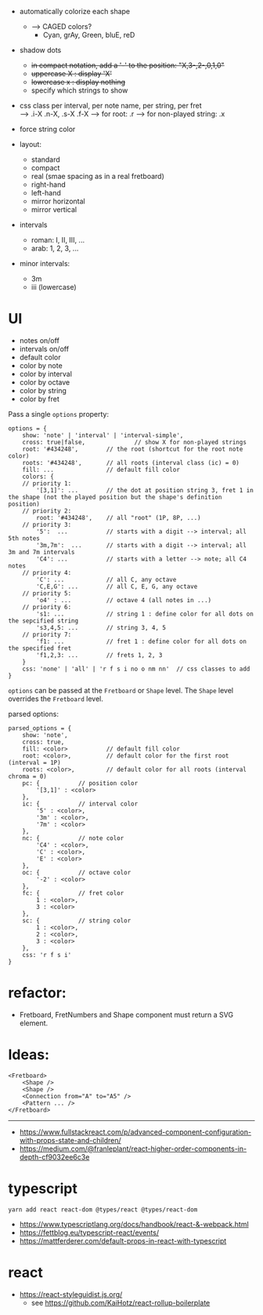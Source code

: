 
- automatically colorize each shape
    - --> CAGED colors? 
        - Cyan, grAy, Green, bluE, reD 
- shadow dots
    - ~~in compact notation, add a '-' to the position: "X,3-,2-,0,1,0"~~
    - ~~uppercase X : display 'X'~~
    - ~~lowercase x : display nothing~~
    - specify which strings to show    
- css class per interval, per note name, per string, per fret    
    --> .i-X .n-X, .s-X .f-X
    --> for root: .r
    --> for non-played string: .x
    
- force string color    
    
- layout:
    - standard
    - compact
    - real (smae spacing as in a real fretboard)
    - right-hand
    - left-hand
    - mirror horizontal
    - mirror vertical

- intervals
    - roman: I, II, III, ...
    - arab: 1, 2, 3, ...
- minor intervals:
    - 3m
    - iii (lowercase)        
    
# UI

- notes on/off
- intervals on/off
- default color
- color by note
- color by interval
- color by octave
- color by string
- color by fret

Pass a single `options` property:

    options = {
        show: 'note' | 'interval' | 'interval-simple',
        cross: true|false,              // show X for non-played strings
        root: '#434248',        // the root (shortcut for the root note color)
        roots: '#434248',       // all roots (interval class (ic) = 0)
        fill: ...               // default fill color
        colors: {
        // priority 1:
            '[3,1]': ...        // the dot at position string 3, fret 1 in the shape (not the played position but the shape's definition position)
        // priority 2:
            root: '#434248',    // all "root" (1P, 8P, ...)
        // priority 3:         
            '5':  ...           // starts with a digit --> interval; all 5th notes
            '3m,7m':  ...       // starts with a digit --> interval; all 3m and 7m intervals
            'C4': ...           // starts with a letter --> note; all C4 notes
        // priority 4:            
            'C': ...            // all C, any octave                    
            'C,E,G': ...        // all C, E, G, any octave
        // priority 5:            
            'o4' : ...          // octave 4 (all notes in ...)
        // priority 6:                                
            's1: ...            // string 1 : define color for all dots on the sepcified string
            's3,4,5: ...        // string 3, 4, 5
        // priority 7:            
            'f1: ...            // fret 1 : define color for all dots on the specified fret
            'f1,2,3: ...        // frets 1, 2, 3
        }
        css: 'none' | 'all' | 'r f s i no o nm nn'  // css classes to add
    }
    
`options` can be passed at the `Fretboard` or `Shape` level. The `Shape` level overrides the `Fretboard` level.    
        
parsed options:

    parsed_options = {
        show: 'note',
        cross: true,
        fill: <color>           // default fill color
        root: <color>,          // default color for the first root (interval = 1P)
        roots: <color>,         // default color for all roots (interval chroma = 0)
        pc: {           // position color
            '[3,1]' : <color>
        },        
        ic: {           // interval color
            '5' : <color>,
            '3m' : <color>,
            '7m' : <color>
        },        
        nc: {           // note color
            'C4' : <color>,
            'C' : <color>,
            'E' : <color>
        },        
        oc: {           // octave color
            '-2' : <color>
        },        
        fc: {           // fret color
            1 : <color>,
            3 : <color>
        },        
        sc: {           // string color
            1 : <color>,
            2 : <color>,
            3 : <color>
        },        
        css: 'r f s i' 
    }      
    
    
# refactor:

- Fretboard, FretNumbers and Shape component must return a SVG <g> element.

# Ideas:

    <Fretboard>
        <Shape />
        <Shape />
        <Connection from="A" to="A5" />
        <Pattern ... />
    </Fretboard>

-----

- https://www.fullstackreact.com/p/advanced-component-configuration-with-props-state-and-children/
- https://medium.com/@franleplant/react-higher-order-components-in-depth-cf9032ee6c3e

# typescript

    yarn add react react-dom @types/react @types/react-dom

- https://www.typescriptlang.org/docs/handbook/react-&-webpack.html
- https://fettblog.eu/typescript-react/events/
- https://mattferderer.com/default-props-in-react-with-typescript

# react

- https://react-styleguidist.js.org/
    - see https://github.com/KaiHotz/react-rollup-boilerplate
